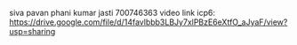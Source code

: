 siva pavan phani kumar jasti
700746363
video link icp6: https://drive.google.com/file/d/14favlbbb3LBJy7xlPBzE6eXtfO_aJyaF/view?usp=sharing 
